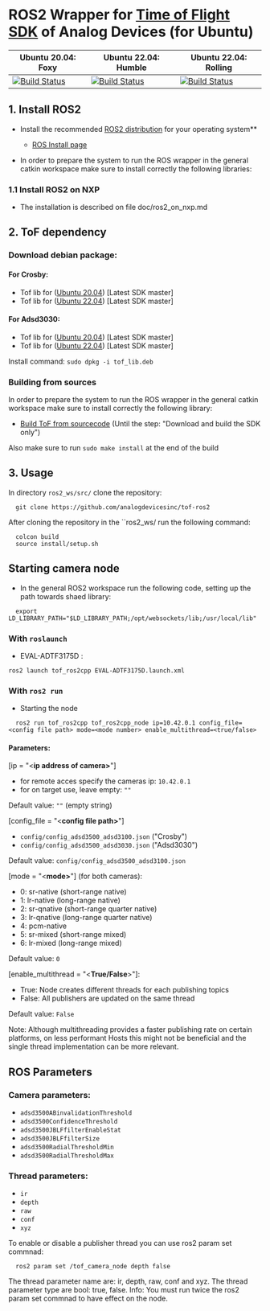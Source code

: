 # ROS2 Wrapper for [Time of Flight SDK](https://github.com/analogdevicesinc/ToF) of Analog Devices (for Ubuntu)

|  Ubuntu 20.04: Foxy |  Ubuntu 22.04: Humble | Ubuntu 22.04: Rolling  |
|---|---|---|
| [![Build Status](https://dev.azure.com/AnalogDevices/ToF/_apis/build/status%2Fanalogdevicesinc.tof-ros2?branchName=main&jobName=Job&configuration=Job%20ubuntu_20_04_foxy)](https://dev.azure.com/AnalogDevices/ToF/_build/latest?definitionId=46&branchName=main)  |  [![Build Status](https://dev.azure.com/AnalogDevices/ToF/_apis/build/status%2Fanalogdevicesinc.tof-ros2?branchName=main&jobName=Job&configuration=Job%20ubuntu_22_04_humble)](https://dev.azure.com/AnalogDevices/ToF/_build/latest?definitionId=46&branchName=main)  |  [![Build Status](https://dev.azure.com/AnalogDevices/ToF/_apis/build/status%2Fanalogdevicesinc.tof-ros2?branchName=main&jobName=Job&configuration=Job%20ubuntu_22_04_rolling)](https://dev.azure.com/AnalogDevices/ToF/_build/latest?definitionId=46&branchName=main) |

## 1. Install ROS2

- Install the recommended [ROS2 distribution](https://docs.ros.org/en/rolling/Releases.html) for your operating system**
  - [ROS Install page](https://docs.ros.org/en/foxy/Installation.html)

- In order to prepare the system to run the ROS wrapper in the general catkin workspace make sure to install correctly the following libraries:

### 1.1 Install ROS2 on NXP

- The installation is described on file doc/ros2_on_nxp.md

## 2. ToF dependency
### Download debian package:
#### For Crosby:
* Tof lib for ([Ubuntu 20.04](https://swdownloads.analog.com/cse/aditof/tof_deb_pkg/crosby/out_ubuntu20/tof_lib.deb)) [Latest SDK master]
* Tof lib for ([Ubuntu 22.04](https://swdownloads.analog.com/cse/aditof/tof_deb_pkg/crosby/out_ubuntu22/tof_lib.deb)) [Latest SDK master]

#### For Adsd3030:
* Tof lib for ([Ubuntu 20.04](https://swdownloads.analog.com/cse/aditof/tof_deb_pkg/adsd3030/out_ubuntu20/tof_lib.deb)) [Latest SDK master]
* Tof lib for ([Ubuntu 22.04](https://swdownloads.analog.com/cse/aditof/tof_deb_pkg/adsd3030/out_ubuntu22/tof_lib.deb)) [Latest SDK master]

Install command: ```sudo dpkg -i tof_lib.deb```
### Building from sources
In order to prepare the system to run the ROS wrapper in the general catkin workspace make sure to install correctly the following library:

- [Build ToF from sourcecode](https://github.com/analogdevicesinc/ToF/blob/master/doc/itof/linux_build_instructions.md) (Until the step: "Download and build the SDK only")

Also make sure to run ```sudo make install``` at the end of the build

## 3. Usage

In directory ```ros2_ws/src/``` clone the repository:

```console
  git clone https://github.com/analogdevicesinc/tof-ros2
```

After cloning the repository in the ``ros2_ws/ run the following command:
 
```console
  colcon build
  source install/setup.sh
```

## Starting camera node
- In the general ROS2 workspace run the following code, setting up the path towards shaed library:

```console
  export LD_LIBRARY_PATH="$LD_LIBRARY_PATH;/opt/websockets/lib;/usr/local/lib"
```
### With ```roslaunch```

* EVAL-ADTF3175D : 
```console
ros2 launch tof_ros2cpp EVAL-ADTF3175D.launch.xml
```

### With ```ros2 run```

- Starting the node
```console
  ros2 run tof_ros2cpp tof_ros2cpp_node ip=10.42.0.1 config_file=<config file path> mode=<mode number> enable_multithread=<true/false>
```

#### Parameters:
[ip = "<<b>ip address of camera></b>"]
* for remote acces specify the cameras ip: ```10.42.0.1``` 
* for on target use, leave empty: ```""``` 

 Default value: ```""``` (empty string)


 [config_file = "<<b>config file path></b>"]
* ```config/config_adsd3500_adsd3100.json``` ("Crosby")
* ```config/config_adsd3500_adsd3030.json``` ("Adsd3030")

Default value: ```config/config_adsd3500_adsd3100.json```

 [mode = "<<b>mode></b>"] (for both cameras):
 * 0: sr-native (short-range native)
 * 1: lr-native (long-range native)
 * 2: sr-qnative (short-range quarter native)
 * 3: lr-qnative (long-range quarter native)
 * 4: pcm-native 
 * 5: sr-mixed (short-range mixed)
 * 6: lr-mixed (long-range mixed)

Default value: ```0```

 [enable_multithread = "<<b>True/False</b>>"]:
 * True: Node creates different threads for each publishing topics
 * False: All publishers are updated on the same thread
 
Default value: ```False```

Note: Although multithreading provides a faster publishing rate on certain platforms, on less performant Hosts this might not be beneficial and the single thread implementation can be more relevant.

## ROS Parameters
### Camera parameters:
* ```adsd3500ABinvalidationThreshold``` 
* ```adsd3500ConfidenceThreshold``` 
* ```adsd3500JBLFfilterEnableStat``` 
* ```adsd3500JBLFfilterSize``` 
* ```adsd3500RadialThresholdMin``` 
* ```adsd3500RadialThresholdMax``` 

### Thread parameters:
* ```ir```
* ```depth```
* ```raw```
* ```conf```
* ```xyz```

To enable or disable a publisher thread you can use ros2 param set commnad:

```console
  ros2 param set /tof_camera_node depth false
```

The thread parameter name are: ir, depth, raw, conf and xyz.
The thread parameter type are bool: true, false.
Info: You must run twice the ros2 param set commnad to have effect on the node.
